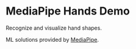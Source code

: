 # MediaPipe Hands Demo

Recognize and visualize hand shapes.

ML solutions provided by [MediaPipe](https://google.github.io/mediapipe/).
